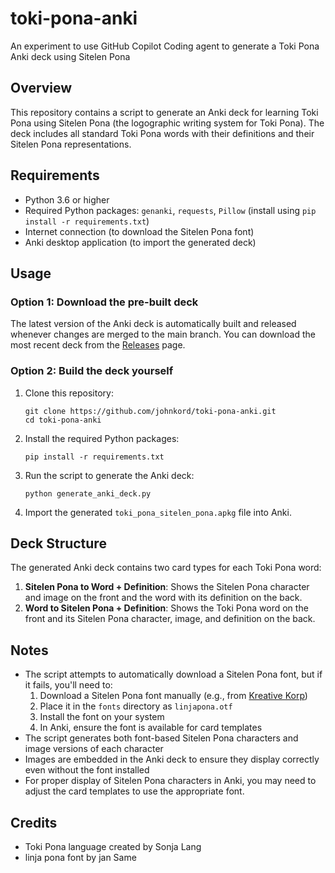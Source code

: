 # toki-pona-anki
An experiment to use GitHub Copilot Coding agent to generate a Toki Pona Anki deck using Sitelen Pona

## Overview

This repository contains a script to generate an Anki deck for learning Toki Pona using Sitelen Pona (the logographic writing system for Toki Pona). The deck includes all standard Toki Pona words with their definitions and their Sitelen Pona representations.

## Requirements

- Python 3.6 or higher
- Required Python packages: `genanki`, `requests`, `Pillow` (install using `pip install -r requirements.txt`)
- Internet connection (to download the Sitelen Pona font)
- Anki desktop application (to import the generated deck)

## Usage

### Option 1: Download the pre-built deck

The latest version of the Anki deck is automatically built and released whenever changes are merged to the main branch. You can download the most recent deck from the [Releases](https://github.com/johnkord/toki-pona-anki/releases) page.

### Option 2: Build the deck yourself

1. Clone this repository:
   ```
   git clone https://github.com/johnkord/toki-pona-anki.git
   cd toki-pona-anki
   ```

2. Install the required Python packages:
   ```
   pip install -r requirements.txt
   ```

3. Run the script to generate the Anki deck:
   ```
   python generate_anki_deck.py
   ```

4. Import the generated `toki_pona_sitelen_pona.apkg` file into Anki.

## Deck Structure

The generated Anki deck contains two card types for each Toki Pona word:

1. **Sitelen Pona to Word + Definition**: Shows the Sitelen Pona character and image on the front and the word with its definition on the back.
2. **Word to Sitelen Pona + Definition**: Shows the Toki Pona word on the front and its Sitelen Pona character, image, and definition on the back.

## Notes

- The script attempts to automatically download a Sitelen Pona font, but if it fails, you'll need to:
  1. Download a Sitelen Pona font manually (e.g., from [Kreative Korp](https://www.kreativekorp.com/software/fonts/linjapona/))
  2. Place it in the `fonts` directory as `linjapona.otf`
  3. Install the font on your system
  4. In Anki, ensure the font is available for card templates
- The script generates both font-based Sitelen Pona characters and image versions of each character
- Images are embedded in the Anki deck to ensure they display correctly even without the font installed
- For proper display of Sitelen Pona characters in Anki, you may need to adjust the card templates to use the appropriate font.

## Credits

- Toki Pona language created by Sonja Lang
- linja pona font by jan Same
